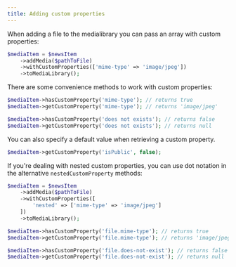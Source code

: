 ```yaml
---
title: Adding custom properties
---
```


When adding a file to the medialibrary you can pass an array with custom properties:

```php
$mediaItem = $newsItem
    ->addMedia($pathToFile)
    ->withCustomProperties(['mime-type' => 'image/jpeg'])
    ->toMediaLibrary();
```

There are some convenience methods to work with custom properties:

```php
$mediaItem->hasCustomProperty('mime-type'); // returns true
$mediaItem->getCustomProperty('mime-type'); // returns 'image/jpeg'

$mediaItem->hasCustomProperty('does not exists'); // returns false
$mediaItem->getCustomProperty('does not exists'); // returns null
```

You can also specify a default value when retrieving a custom property.

```php
$mediaItem->getCustomProperty('isPublic', false);
```

If you're dealing with nested custom properties, you can use dot notation in the alternative `nestedCustomProperty` methods:

```php
$mediaItem = $newsItem
    ->addMedia($pathToFile)
    ->withCustomProperties([
        'nested' => ['mime-type' => 'image/jpeg']
    ])
    ->toMediaLibrary();

$mediaItem->hasCustomProperty('file.mime-type'); // returns true
$mediaItem->getCustomProperty('file.mime-type'); // returns 'image/jpeg'

$mediaItem->hasCustomProperty('file.does-not-exist'); // returns false
$mediaItem->getCustomProperty('file.does-not-exist'); // returns null
```
